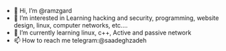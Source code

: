 - 👋 Hi, I’m @ramzgard
- 👀 I’m interested in Learning hacking and security, programming, website design, linux, computer networks, etc....
- 🌱 I’m currently learning linux, c++, Active and passive network
- 📫 How to reach me telegram:@saadeghzadeh

<!---
ramzgard/ramzgard is a ✨ special ✨ repository because its `README.md` (this file) appears on your GitHub profile.
You can click the Preview link to take a look at your changes.
--->
